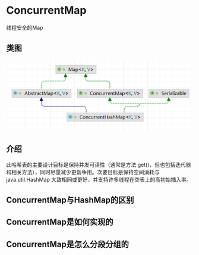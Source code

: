 # ConcurrentMap
线程安全的Map

## 类图
![](./img/ConcurrentMap/2022-07-10-14-22-14.png)

## 介绍
此哈希表的主要设计目标是保持并发可读性（通常是方法 get()，但也包括迭代器和相关方法），同时尽量减少更新争用。次要目标是保持空间消耗与 java.util.HashMap 大致相同或更好，并支持许多线程在空表上的高初始插入率。

## ConcurrentMap与HashMap的区别

## ConcurrentMap是如何实现的

## ConcurrentMap是怎么分段分组的
